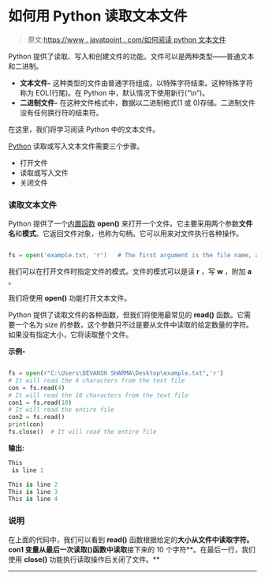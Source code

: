# 如何用 Python 读取文本文件

> 原文:[https://www . javatpoint . com/如何阅读 python 文本文件](https://www.javatpoint.com/how-to-read-a-text-file-in-python)

Python 提供了读取、写入和创建文件的功能。文件可以是两种类型——普通文本和二进制。

*   **文本文件-** 这种类型的文件由普通字符组成，以特殊字符结束。这种特殊字符称为 EOL(行尾)。在 Python 中，默认情况下使用新行(“\n”)。
*   **二进制文件-** 在这种文件格式中，数据以二进制格式(1 或 0)存储。二进制文件没有任何换行符的结束符。

在这里，我们将学习阅读 Python 中的文本文件。

[Python](https://www.javatpoint.com/python-tutorial) 读取或写入文本文件需要三个步骤。

*   打开文件
*   读取或写入文件
*   关闭文件

### 读取文本文件

Python 提供了一个[内置函数](https://www.javatpoint.com/python-built-in-functions) **open()** 来打开一个文件。它主要采用两个参数**文件名**和**模式**。它返回文件对象，也称为句柄。它可以用来对文件执行各种操作。

```py

fs = open('example.txt, 'r')   # The first argument is the file name, and the second                         #argument is a mode of the file. Here r means read mode.

```

我们可以在打开文件时指定文件的模式。文件的模式可以是读 **r** ，写 **w** ，附加 **a** 。

我们将使用 **open()** 功能打开文本文件。

Python 提供了读取文件的各种函数，但我们将使用最常见的 **read()** 函数。它需要一个名为 size 的参数，这个参数只不过是要从文件中读取的给定数量的字符。如果没有指定大小，它将读取整个文件。

**示例-**

```py

fs = open(r"C:\Users\DEVANSH SHARMA\Desktop\example.txt",'r')
# It will read the 4 characters from the text file
con = fs.read(4)
# It will read the 10 characters from the text file
con1 = fs.read(10)
# It will read the entire file
con2 = fs.read()
print(con)
fs.close()  # It will read the entire file

```

**输出:**

```py
This
 is line 1

This is line 2
This is line 3
This is line 4

```

### 说明

在上面的代码中，我们可以看到 **read()** 函数根据给定的**大小从文件中读取字符。 **con1** 变量从最后一次读取()函数中读取**接下来的 10 个字符**。在最后一行，我们使用 **close()** 功能执行读取操作后关闭了文件。**

* * *